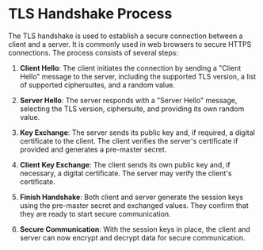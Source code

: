 # TLS Handshake Process

The TLS handshake is used to establish a secure connection between a client and a server. It is commonly used in web browsers to secure HTTPS connections. The process consists of several steps:

1. **Client Hello**: The client initiates the connection by sending a "Client Hello" message to the server, including the supported TLS version, a list of supported ciphersuites, and a random value.

2. **Server Hello**: The server responds with a "Server Hello" message, selecting the TLS version, ciphersuite, and providing its own random value.

3. **Key Exchange**: The server sends its public key and, if required, a digital certificate to the client. The client verifies the server's certificate if provided and generates a pre-master secret.

4. **Client Key Exchange**: The client sends its own public key and, if necessary, a digital certificate. The server may verify the client's certificate.

5. **Finish Handshake**: Both client and server generate the session keys using the pre-master secret and exchanged values. They confirm that they are ready to start secure communication.

6. **Secure Communication**: With the session keys in place, the client and server can now encrypt and decrypt data for secure communication.
